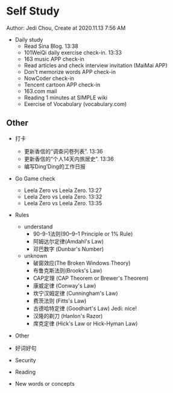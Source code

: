 # Self Study

Author: Jedi Chou, Create at 2020.11.13 7:56 AM

* Daily study
  * Read Sina Blog. 13:38
  * 101WeiQi daily exercise check-in. 13:33
  * 163 music APP check-in
  * Read articles and check interview invitation (MaiMai APP)
  * Don't memorize words APP check-in
  * NowCoder check-in
  * Tencent cartoon APP check-in
  * 163.com mail
  * Reading 1 minutes at SIMPLE wiki
  * Exercise of Vocabulary (vocabulary.com)

## Other

* 打卡
  * 更新香信的“调查问卷列表”. 13:36
  * 更新香信的“个人14天内旅居史”. 13:36
  * 编写Ding’Ding的工作日报

* Go Game check
  * Leela Zero vs Leela Zero. 13:27
  * Leela Zero vs Leela Zero. 13:32
  * Leela Zero vs Leela Zero. 13:35

* Rules
  * understand
    * 90-9-1法则(90–9–1 Principle or 1% Rule)
    * 阿姆达尔定律(Amdahl's Law)
    * 邓巴数字 (Dunbar's Number)
  * unknown
    * 破窗效应(The Broken Windows Theory)
    * 布鲁克斯法则(Brooks's Law)
    * CAP定理 (CAP Theorem or Brewer's Theorem)
    * 康威定律 (Conway's Law)
    * 坎宁汉姆定律 (Cunningham's Law)
    * 费茨法则 (Fitts's Law)
    * 古德哈特定律 (Goodhart's Law) Jedi: nice!
    * 汉隆的剃刀 (Hanlon's Razor)
    * 席克定律 (Hick's Law or Hick-Hyman Law)
* Other
* 好词好句
* Security
* Reading
* New words or concepts
